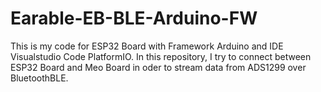 # Earable-EB-BLE-Arduino-FW

This is my code for ESP32 Board with Framework Arduino and IDE Visualstudio Code PlatformIO. In this repository, I try to connect between ESP32 Board and Meo Board in oder to stream data from ADS1299 over BluetoothBLE.  
